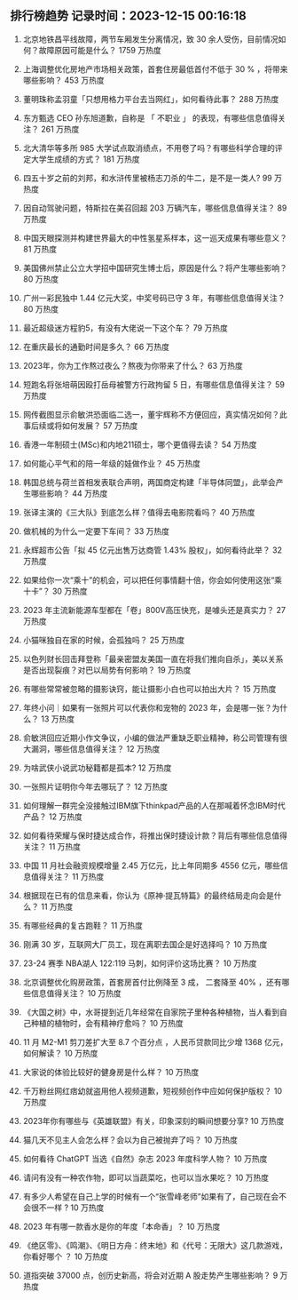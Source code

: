 
## 排行榜趋势 记录时间：2023-12-15 00:16:18
  
  1. 北京地铁昌平线故障，两节车厢发生分离情况，致 30 余人受伤，目前情况如何？故障原因可能是什么？ 1759 万热度
    
  2. 上海调整优化房地产市场相关政策，首套住房最低首付不低于 30 % ，将带来哪些影响？ 453 万热度
    
  3. 董明珠称孟羽童「只想用格力平台去当网红」，如何看待此事？ 288 万热度
    
  4. 东方甄选  CEO  孙东旭道歉，自称是 「 不职业 」 的表现，有哪些信息值得关注？ 261 万热度
    
  5. 北大清华等多所 985 大学试点取消绩点，不用卷了吗？有哪些科学合理的评定大学生成绩的方式？ 181 万热度
    
  6. 四五十岁之前的刘邦，和水浒传里被杨志刀杀的牛二，是不是一类人? 99 万热度
    
  7. 因自动驾驶问题，特斯拉在美召回超 203 万辆汽车，哪些信息值得关注？ 89 万热度
    
  8. 中国天眼探测并构建世界最大的中性氢星系样本，这一巡天成果有哪些意义？ 81 万热度
    
  9. 美国佛州禁止公立大学招中国研究生博士后，原因是什么？将产生哪些影响？ 80 万热度
    
  10. 广州一彩民独中 1.44 亿元大奖，中奖号码已守 3 年，有哪些信息值得关注？ 80 万热度
    
  11. 最近超级迷方程豹5，有没有大佬说一下这个车？ 79 万热度
    
  12. 在重庆最长的通勤时间是多久？ 66 万热度
    
  13. 2023年，你为工作熬过夜么？熬夜为你带来了什么？ 63 万热度
    
  14. 短跑名将张培萌因殴打岳母被警方行政拘留 5 日，有哪些信息值得关注？ 59 万热度
    
  15. 网传截图显示俞敏洪恐面临二选一，董宇辉称不方便回应，真实情况如何？此事后续或将如何发展？ 57 万热度
    
  16. 香港一年制硕士(MSc)和内地211硕士，哪个更值得去读？ 54 万热度
    
  17. 如何能心平气和的陪一年级的娃做作业？ 45 万热度
    
  18. 韩国总统与荷兰首相发表联合声明，两国商定构建「半导体同盟」，此举会产生哪些影响？ 44 万热度
    
  19. 张译主演的《三大队》到底怎么样？值得去电影院看吗？ 40 万热度
    
  20. 做机械的为什么一定要下车间？ 33 万热度
    
  21. 永辉超市公告「拟 45 亿元出售万达商管 1.43% 股权」，如何看待此举？ 32 万热度
    
  22. 如果给你一次“乘十”的机会，可以把任何事情翻十倍，你会如何使用这张“乘十卡”？ 30 万热度
    
  23. 2023 年主流新能源车型都在「卷」800V高压快充，是噱头还是真实力？ 27 万热度
    
  24. 小猫咪独自在家的时候，会孤独吗？ 25 万热度
    
  25. 以色列财长回击拜登称「最亲密盟友美国一直在将我们推向自杀」，美以关系是否出现裂痕？对巴以局势有何影响？ 19 万热度
    
  26. 有哪些常常被忽略的摄影诀窍，能让摄影小白也可以拍出大片？ 15 万热度
    
  27. 年终小问｜如果有一张照片可以代表你和宠物的 2023 年，会是哪一张？为什么？ 13 万热度
    
  28. 俞敏洪回应近期小作文争议，小编的做法严重缺乏职业精神，称公司管理有很大漏洞，哪些信息值得关注？ 12 万热度
    
  29. 为啥武侠小说武功秘籍都是孤本? 12 万热度
    
  30. 一张照片证明你今年去哪玩了？ 12 万热度
    
  31. 如何理解一群完全没接触过IBM旗下thinkpad产品的人在那喊着怀念IBM时代产品？ 12 万热度
    
  32. 如何看待荣耀与保时捷达成合作，将推出保时捷设计款？背后有哪些信息值得关注？ 11 万热度
    
  33. 中国 11 月社会融资规模增量 2.45 万亿元，比上年同期多 4556 亿元，哪些信息值得关注？ 11 万热度
    
  34. 根据现在已有的信息来看，你认为《原神·提瓦特篇》的最终结局走向会是什么？ 11 万热度
    
  35. 有哪些经典的复古跑鞋？ 11 万热度
    
  36. 刚满 30 岁，互联网大厂员工，现在离职去国企是好选择吗？ 10 万热度
    
  37. 23-24 赛季 NBA湖人 122:119 马刺，如何评价这场比赛？ 10 万热度
    
  38. 北京调整优化购房政策，首套房首付比例降至 3 成， 二套降至 40% ，还有哪些信息值得关注？ 10 万热度
    
  39. 《大国之树》中，水哥提到近几年经常在自家院子里种各种植物，当人看到自己种植的植物时，会有精神疗愈吗？ 10 万热度
    
  40. 11 月 M2-M1 剪刀差扩大至 8.7 个百分点 ，人民币贷款同比少增 1368 亿元，如何解读？ 10 万热度
    
  41. 大家说的体验比较好的健身房是什么样？ 10 万热度
    
  42. 千万粉丝网红痞幼就盗用他人视频道歉，短视频创作中应如何保护版权？ 10 万热度
    
  43. 2023年你有哪些与《英雄联盟》有关，印象深刻的瞬间想要分享? 10 万热度
    
  44. 猫几天不见主人会怎么样？会以为自己被抛弃了吗？ 10 万热度
    
  45. 如何看待 ChatGPT 当选《自然》杂志 2023 年度科学人物？ 10 万热度
    
  46. 请问有没有一种农作物，即可以当蔬菜吃，也可以当水果吃？ 10 万热度
    
  47. 有多少人希望在自己上学的时候有一个“张雪峰老师”如果有了，自己现在会不会很不一样 ? 10 万热度
    
  48. 2023 年有哪一款香水是你的年度「本命香」？ 10 万热度
    
  49. 《绝区零》、《鸣潮》、《明日方舟：终末地》和《代号：无限大》这几款游戏，你看好哪个 ？ 10 万热度
    
  50. 道指突破 37000 点，创历史新高，将会对近期 A 股走势产生哪些影响？ 9 万热度
    